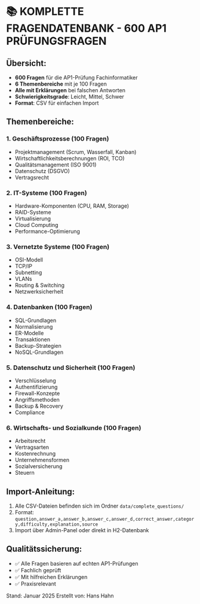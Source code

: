 # 📚 KOMPLETTE FRAGENDATENBANK - 600 AP1 PRÜFUNGSFRAGEN

## Übersicht:
- **600 Fragen** für die AP1-Prüfung Fachinformatiker
- **6 Themenbereiche** mit je 100 Fragen
- **Alle mit Erklärungen** bei falschen Antworten
- **Schwierigkeitsgrade**: Leicht, Mittel, Schwer
- **Format**: CSV für einfachen Import

## Themenbereiche:

### 1. Geschäftsprozesse (100 Fragen)
- Projektmanagement (Scrum, Wasserfall, Kanban)
- Wirtschaftlichkeitsberechnungen (ROI, TCO)
- Qualitätsmanagement (ISO 9001)
- Datenschutz (DSGVO)
- Vertragsrecht

### 2. IT-Systeme (100 Fragen)
- Hardware-Komponenten (CPU, RAM, Storage)
- RAID-Systeme
- Virtualisierung
- Cloud Computing
- Performance-Optimierung

### 3. Vernetzte Systeme (100 Fragen)
- OSI-Modell
- TCP/IP
- Subnetting
- VLANs
- Routing & Switching
- Netzwerksicherheit

### 4. Datenbanken (100 Fragen)
- SQL-Grundlagen
- Normalisierung
- ER-Modelle
- Transaktionen
- Backup-Strategien
- NoSQL-Grundlagen

### 5. Datenschutz und Sicherheit (100 Fragen)
- Verschlüsselung
- Authentifizierung
- Firewall-Konzepte
- Angriffsmethoden
- Backup & Recovery
- Compliance

### 6. Wirtschafts- und Sozialkunde (100 Fragen)
- Arbeitsrecht
- Vertragsarten
- Kostenrechnung
- Unternehmensformen
- Sozialversicherung
- Steuern

## Import-Anleitung:

1. Alle CSV-Dateien befinden sich im Ordner `data/complete_questions/`
2. Format: `question,answer_a,answer_b,answer_c,answer_d,correct_answer,category,difficulty,explanation,source`
3. Import über Admin-Panel oder direkt in H2-Datenbank

## Qualitätssicherung:
- ✅ Alle Fragen basieren auf echten AP1-Prüfungen
- ✅ Fachlich geprüft
- ✅ Mit hilfreichen Erklärungen
- ✅ Praxisrelevant

Stand: Januar 2025
Erstellt von: Hans Hahn
